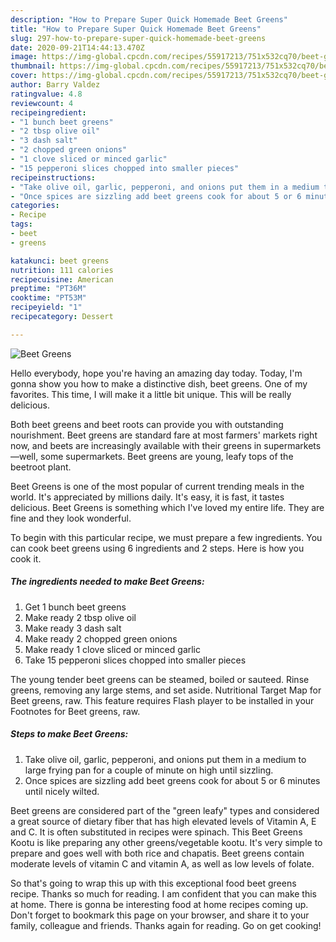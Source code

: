 ```yaml
---
description: "How to Prepare Super Quick Homemade Beet Greens"
title: "How to Prepare Super Quick Homemade Beet Greens"
slug: 297-how-to-prepare-super-quick-homemade-beet-greens
date: 2020-09-21T14:44:13.470Z
image: https://img-global.cpcdn.com/recipes/55917213/751x532cq70/beet-greens-recipe-main-photo.jpg
thumbnail: https://img-global.cpcdn.com/recipes/55917213/751x532cq70/beet-greens-recipe-main-photo.jpg
cover: https://img-global.cpcdn.com/recipes/55917213/751x532cq70/beet-greens-recipe-main-photo.jpg
author: Barry Valdez
ratingvalue: 4.8
reviewcount: 4
recipeingredient:
- "1 bunch beet greens"
- "2 tbsp olive oil"
- "3 dash salt"
- "2 chopped green onions"
- "1 clove sliced or minced garlic"
- "15 pepperoni slices chopped into smaller pieces"
recipeinstructions:
- "Take olive oil, garlic, pepperoni, and onions put them in a medium to large frying pan for a couple of minute on high until sizzling."
- "Once spices are sizzling add beet greens cook for about 5 or 6 minutes until nicely wilted."
categories:
- Recipe
tags:
- beet
- greens

katakunci: beet greens 
nutrition: 111 calories
recipecuisine: American
preptime: "PT36M"
cooktime: "PT53M"
recipeyield: "1"
recipecategory: Dessert

---
```



![Beet Greens](https://img-global.cpcdn.com/recipes/55917213/751x532cq70/beet-greens-recipe-main-photo.jpg)

Hello everybody, hope you're having an amazing day today. Today, I'm gonna show you how to make a distinctive dish, beet greens. One of my favorites. This time, I will make it a little bit unique. This will be really delicious.

Both beet greens and beet roots can provide you with outstanding nourishment. Beet greens are standard fare at most farmers&#39; markets right now, and beets are increasingly available with their greens in supermarkets—well, some supermarkets. Beet greens are young, leafy tops of the beetroot plant.

Beet Greens is one of the most popular of current trending meals in the world. It's appreciated by millions daily. It's easy, it is fast, it tastes delicious. Beet Greens is something which I've loved my entire life. They are fine and they look wonderful.


To begin with this particular recipe, we must prepare a few ingredients. You can cook beet greens using 6 ingredients and 2 steps. Here is how you cook it.

<!--inarticleads1-->

##### The ingredients needed to make Beet Greens:

1. Get 1 bunch beet greens
1. Make ready 2 tbsp olive oil
1. Make ready 3 dash salt
1. Make ready 2 chopped green onions
1. Make ready 1 clove sliced or minced garlic
1. Take 15 pepperoni slices chopped into smaller pieces


The young tender beet greens can be steamed, boiled or sauteed. Rinse greens, removing any large stems, and set aside. Nutritional Target Map for Beet greens, raw. This feature requires Flash player to be installed in your Footnotes for Beet greens, raw. 

<!--inarticleads2-->

##### Steps to make Beet Greens:

1. Take olive oil, garlic, pepperoni, and onions put them in a medium to large frying pan for a couple of minute on high until sizzling.
1. Once spices are sizzling add beet greens cook for about 5 or 6 minutes until nicely wilted.


Beet greens are considered part of the &#34;green leafy&#34; types and considered a great source of dietary fiber that has high elevated levels of Vitamin A, E and C. It is often substituted in recipes were spinach. This Beet Greens Kootu is like preparing any other greens/vegetable kootu. It&#39;s very simple to prepare and goes well with both rice and chapatis. Beet greens contain moderate levels of vitamin C and vitamin A, as well as low levels of folate. 

So that's going to wrap this up with this exceptional food beet greens recipe. Thanks so much for reading. I am confident that you can make this at home. There is gonna be interesting food at home recipes coming up. Don't forget to bookmark this page on your browser, and share it to your family, colleague and friends. Thanks again for reading. Go on get cooking!
